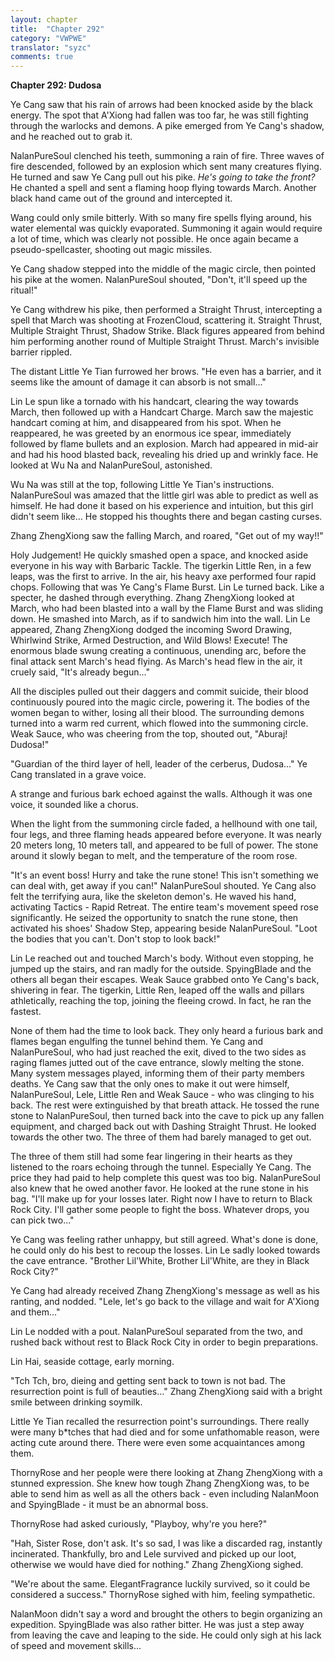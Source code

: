 ```yaml
---
layout: chapter
title:  "Chapter 292"
category: "VWPWE"
translator: "syzc"
comments: true
---
```


**Chapter 292: Dudosa**

Ye Cang saw that his rain of arrows had been knocked aside by the black energy. The spot that A'Xiong had fallen was too far, he was still fighting through the warlocks and demons. A pike emerged from Ye Cang's shadow, and he reached out to grab it.

NalanPureSoul clenched his teeth, summoning a rain of fire. Three waves of fire descended, followed by an explosion which sent many creatures flying. He turned and saw Ye Cang pull out his pike. *He's going to take the front?* He chanted a spell and sent a flaming hoop flying towards March. Another black hand came out of the ground and intercepted it.

Wang could only smile bitterly. With so many fire spells flying around, his water elemental was quickly evaporated. Summoning it again would require a lot of time, which was clearly not possible. He once again became a pseudo-spellcaster, shooting out magic missiles.

Ye Cang shadow stepped into the middle of the magic circle, then pointed his pike at the women. NalanPureSoul shouted, "Don't, it'll speed up the ritual!"

Ye Cang withdrew his pike, then performed a Straight Thrust, intercepting a spell that March was shooting at FrozenCloud, scattering it. Straight Thrust, Multiple Straight Thrust, Shadow Strike. Black figures appeared from behind him performing another round of Multiple Straight Thrust. March's invisible barrier rippled.

The distant Little Ye Tian furrowed her brows. "He even has a barrier, and it seems like the amount of damage it can absorb is not small..."

Lin Le spun like a tornado with his handcart, clearing the way towards March, then followed up with a Handcart Charge. March saw the majestic handcart coming at him, and disappeared from his spot. When he reappeared, he was greeted by an enormous ice spear, immediately followed by flame bullets and an explosion. March had appeared in mid-air and had his hood blasted back, revealing his dried up and wrinkly face. He looked at Wu Na and NalanPureSoul, astonished.

Wu Na was still at the top, following Little Ye Tian's instructions. NalanPureSoul was amazed that the little girl was able to predict as well as himself. He had done it based on his experience and intuition, but this girl didn't seem like... He stopped his thoughts there and began casting curses.

Zhang ZhengXiong saw the falling March, and roared, "Get out of my way!!"

Holy Judgement! He quickly smashed open a space, and knocked aside everyone in his way with Barbaric Tackle. The tigerkin Little Ren, in a few leaps, was the first to arrive. In the air, his heavy axe performed four rapid chops. Following that was Ye Cang's Flame Burst. Lin Le turned back. Like a specter, he dashed through everything. Zhang ZhengXiong looked at March, who had been blasted into a wall by the Flame Burst and was sliding down. He smashed into March, as if to sandwich him into the wall. Lin Le appeared, Zhang ZhengXiong dodged the incoming Sword Drawing, Whirlwind Strike, Armed Destruction, and Wild Blows! Execute! The enormous blade swung creating a continuous, unending arc, before the final attack sent March's head flying. As March's head flew in the air, it cruely said, "It's already begun..."

All the disciples pulled out their daggers and commit suicide, their blood continuously poured into the magic circle, powering it. The bodies of the women began to wither, losing all their blood. The surrounding demons turned into a warm red current, which flowed into the summoning circle. Weak Sauce, who was cheering from the top, shouted out, "Aburaj! Dudosa!"

"Guardian of the third layer of hell, leader of the cerberus, Dudosa..." Ye Cang translated in a grave voice.

A strange and furious bark echoed against the walls. Although it was one voice, it sounded like a chorus.

When the light from the summoning circle faded, a hellhound with one tail, four legs, and three flaming heads appeared before everyone. It was nearly 20 meters long, 10 meters tall, and appeared to be full of power. The stone around it slowly began to melt, and the temperature of the room rose.

"It's an event boss! Hurry and take the rune stone! This isn't something we can deal with, get away if you can!" NalanPureSoul shouted. Ye Cang also felt the terrifying aura, like the skeleton demon's. He waved his hand, activating Tactics - Rapid Retreat. The entire team's movement speed rose significantly. He seized the opportunity to snatch the rune stone, then activated his shoes' Shadow Step, appearing beside NalanPureSoul. "Loot the bodies that you can't. Don't stop to look back!"

Lin Le reached out and touched March's body. Without even stopping, he jumped up the stairs, and ran madly for the outside. SpyingBlade and the others all began their escapes. Weak Sauce grabbed onto Ye Cang's back, shivering in fear. The tigerkin, Little Ren, leaped off the walls and pillars athletically, reaching the top, joining the fleeing crowd. In fact, he ran the fastest.

None of them had the time to look back. They only heard a furious bark and flames began engulfing the tunnel behind them. Ye Cang and NalanPureSoul, who had just reached the exit, dived to the two sides as raging flames jutted out of the cave entrance, slowly melting the stone. Many system messages played, informing them of their party members deaths. Ye Cang saw that the only ones to make it out were himself, NalanPureSoul, Lele, Little Ren and Weak Sauce - who was clinging to his back. The rest were extinguished by that breath attack. He tossed the rune stone to NalanPureSoul, then turned back into the cave to pick up any fallen equipment, and charged back out with Dashing Straight Thrust. He looked towards the other two. The three of them had barely managed to get out.

The three of them still had some fear lingering in their hearts as they listened to the roars echoing through the tunnel. Especially Ye Cang. The price they had paid to help complete this quest was too big. NalanPureSoul also knew that he owed another favor. He looked at the rune stone in his bag. "I'll make up for your losses later. Right now I have to return to Black Rock City. I'll gather some people to fight the boss. Whatever drops, you can pick two..."

Ye Cang was feeling rather unhappy, but still agreed. What's done is done, he could only do his best to recoup the losses. Lin Le sadly looked towards the cave entrance. "Brother Lil'White, Brother Lil'White, are they in Black Rock City?"

Ye Cang had already received Zhang ZhengXiong's message as well as his ranting, and nodded. "Lele, let's go back to the village and wait for A'Xiong and them..."

Lin Le nodded with a pout. NalanPureSoul separated from the two, and rushed back without rest to Black Rock City in order to begin preparations.

Lin Hai, seaside cottage, early morning.

"Tch Tch, bro, dieing and getting sent back to town is not bad. The resurrection point is full of beauties..." Zhang ZhengXiong said with a bright smile between drinking soymilk.

Little Ye Tian recalled the resurrection point's surroundings. There really were many b\*tches that had died and for some unfathomable reason, were acting cute around there. There were even some acquaintances among them. 

ThornyRose and her people were there looking at Zhang ZhengXiong with a stunned expression. She knew how tough Zhang ZhengXiong was, to be able to send him as well as all the others back - even including NalanMoon and SpyingBlade - it must be an abnormal boss.

ThornyRose had asked curiously, "Playboy, why're you here?"

"Hah, Sister Rose, don't ask. It's so sad, I was like a discarded rag, instantly incinerated. Thankfully, bro and Lele survived and picked up our loot, otherwise we would have died for nothing." Zhang ZhengXiong sighed.

"We're about the same. ElegantFragrance luckily survived, so it could be considered a success." ThornyRose sighed with him, feeling sympathetic.

NalanMoon didn't say a word and brought the others to begin organizing an expedition. SpyingBlade was also rather bitter. He was just a step away from leaving the cave and leaping to the side. He could only sigh at his lack of speed and movement skills...
